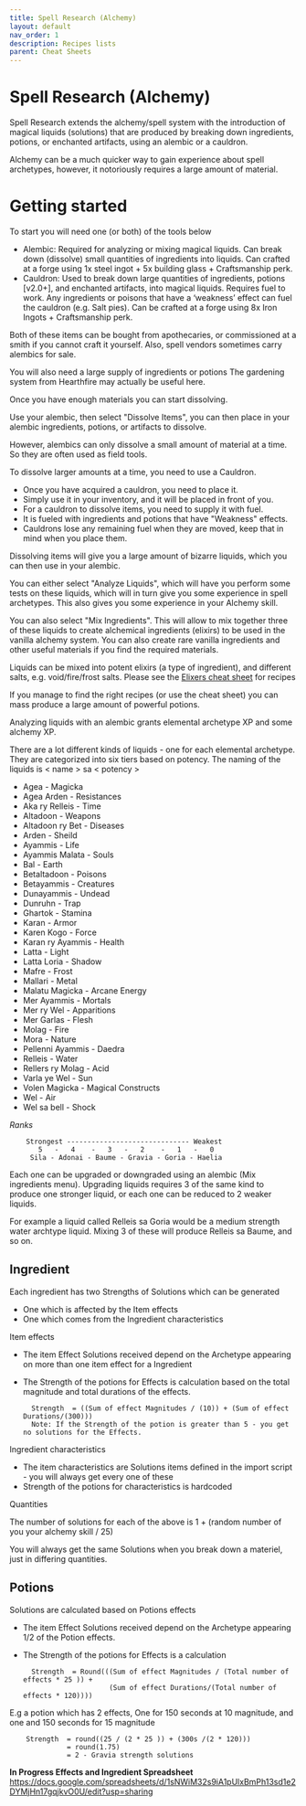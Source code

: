```yaml
---
title: Spell Research (Alchemy) 
layout: default
nav_order: 1
description: Recipes lists
parent: Cheat Sheets
---
```


# Spell Research (Alchemy) 

Spell Research extends the alchemy/spell system with the introduction of magical liquids (solutions) that are produced by breaking down ingredients, potions, or enchanted artifacts, using an alembic or a cauldron.

Alchemy can be a much quicker way to gain experience about spell archetypes, however, it notoriously requires a large amount of material.

# Getting started

To start you will need one (or both) of the tools below
- Alembic: Required for analyzing or mixing magical liquids. Can break down (dissolve) small quantities of ingredients into liquids. Can crafted at a forge using 1x steel ingot + 5x building glass + Craftsmanship perk.
- Cauldron: Used to break down large quantities of ingredients, potions [v2.0+], and enchanted artifacts, into magical liquids. Requires fuel to work. Any ingredients or poisons that have a ‘weakness’ effect can fuel the cauldron (e.g. Salt pies). Can be crafted at a forge using 8x Iron Ingots + Craftsmanship perk.

Both of these items can be bought from apothecaries, or commissioned at a smith if you cannot craft it yourself. Also, spell vendors sometimes carry alembics for sale.

You will also need a large supply of ingredients or potions The gardening system from Hearthfire may actually be useful here.

Once you have enough materials you can start dissolving.

Use your alembic, then select "Dissolve Items", you can then place in your alembic ingredients, potions, or artifacts to dissolve.

However, alembics can only dissolve a small amount of material at a time. So they are often used as field tools.

To dissolve larger amounts at a time, you need to use a Cauldron.
* Once you have acquired a cauldron, you need to place it. 
* Simply use it in your inventory, and it will be placed in front of you.
* For a cauldron to dissolve items, you need to supply it with fuel.
* It is fueled with ingredients and potions that have "Weakness" effects.
* Cauldrons lose any remaining fuel when they are moved, keep that in mind when you place them.

Dissolving items will give you a large amount of bizarre liquids, which you can then use in your alembic.

You can either select "Analyze Liquids", which will have you perform some tests on these liquids, which will in turn give you some experience in spell archetypes. This also gives you some experience in your Alchemy skill.

You can also select "Mix Ingredients". This will allow to mix together three of these liquids to create alchemical ingredients (elixirs) to be used in the vanilla alchemy system. You can also create rare vanilla ingredients and other useful materials if you find the required materials.

Liquids can be mixed into potent elixirs (a type of ingredient), and different salts, e.g. void/fire/frost salts. Please see the [Elixers cheat sheet](..\12-cheat-sheets\Spell-Research-Cheat-Sheet-(Elixers).html) for recipes

If you manage to find the right recipes (or use the cheat sheet) you can mass produce a large amount of powerful potions.

Analyzing liquids with an alembic grants elemental archetype XP and some alchemy XP.

There are a lot different kinds of liquids - one for each elemental archetype. They are categorized into six tiers based on potency. The naming of the liquids is < name > sa < potency >

* Agea - Magicka 
* Agea Arden - Resistances
* Aka ry Relleis - Time
* Altadoon - Weapons
* Altadoon ry Bet - Diseases
* Arden - Sheild
* Ayammis - Life 
* Ayammis Malata - Souls
* Bal - Earth
* Betaltadoon - Poisons
* Betayammis - Creatures
* Dunayammis - Undead
* Dunruhn - Trap
* Ghartok - Stamina 
* Karan - Armor
* Karen Kogo - Force
* Karan ry Ayammis - Health 
* Latta - Light
* Latta Loria - Shadow
* Mafre - Frost
* Mallari - Metal
* Malatu Magicka - Arcane Energy
* Mer Ayammis - Mortals
* Mer ry Wel - Apparitions
* Mer Garlas - Flesh
* Molag - Fire
* Mora - Nature
* Pellenni Ayammis - Daedra
* Relleis - Water
* Rellers ry Molag - Acid
* Varla ye Wel - Sun
* Volen Magicka - Magical Constructs
* Wel - Air
* Wel sa bell - Shock

*Ranks* 

        Strongest ------------------------------ Weakest
           5   -   4    -   3   -   2    -   1   -   0 
         Sila - Adonai - Baume - Gravia - Goria - Haelia

Each one can be upgraded or downgraded using an alembic (Mix ingredients menu). Upgrading liquids requires 3 of the same kind to produce one stronger liquid, or each one can be reduced to 2 weaker liquids.

For example a liquid called Relleis sa Goria would be a medium strength water archtype liquid. Mixing 3 of these will produce Relleis sa Baume, and so on.

## Ingredient 

Each ingredient has two Strengths of Solutions which can be generated
* One which is affected by the Item effects 
* One which comes from the Ingredient characteristics 

Item effects 
* The item Effect Solutions received depend on the Archetype appearing on more than one item effect for a Ingredient
* The Strength of the potions for Effects is calculation based on the total magnitude and total durations of the effects.

        Strength  = ((Sum of effect Magnitudes / (10)) + (Sum of effect Durations/(300)))
        Note: If the Strength of the potion is greater than 5 - you get no solutions for the Effects.


Ingredient characteristics
* The item characteristics are Solutions items defined in the import script - you will always get every one of these
* Strength of the potions for characteristics is hardcoded


Quantities

The number of solutions for each of the above is  1 + (random number of you your alchemy skill / 25)

You will always get the same Solutions when you break down a materiel, just in differing quantities.

## Potions

Solutions are calculated based on Potions effects 
* The item Effect Solutions received depend on the Archetype appearing 1/2 of the Potion effects.
* The Strength of the potions for Effects is a calculation 

        Strength  = Round(((Sum of effect Magnitudes / (Total number of effects * 25 )) + 
                           (Sum of effect Durations/(Total number of effects * 120))))

E.g a potion which has 2 effects, One for 150 seconds at 10 magnitude, and one and 150 seconds for 15 magnitude

        Strength  = round((25 / (2 * 25 )) + (300s /(2 * 120)))
                  = round(1.75) 
                  = 2 - Gravia strength solutions


**In Progress Effects and Ingredient Spreadsheet**
https://docs.google.com/spreadsheets/d/1sNWiM32s9iA1pUlxBmPh13sd1e2DYMjHn17gqjkvO0U/edit?usp=sharing
